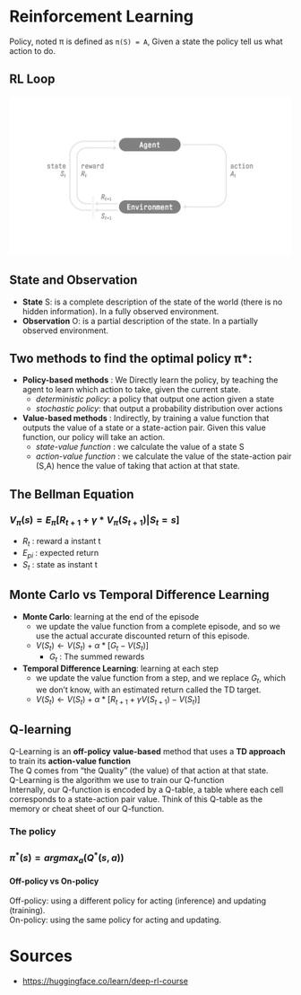 # Reinforcement Learning

Policy, noted π is defined as `π(S) = A`, Given a state the policy tell us what action to do.

## RL Loop
<img src="RL_process.jpg" width="550">

## State and Observation
- **State** S: is a complete description of the state of the world (there is no hidden information). In a fully observed environment.
- **Observation** O: is a partial description of the state. In a partially observed environment.

## Two methods to find the optimal policy π*:
  - **Policy-based methods** : We Directly learn the policy, by teaching the agent to learn which action to take, given the current state.
      - *deterministic policy*: a policy that output one action given a state
      - *stochastic policy*: that output a probability distribution over actions
  - **Value-based methods** : Indirectly, by training a value function that outputs the value of a state or a state-action pair. Given this value function, our policy will take an action.
      - *state-value function* : we calculate the value of a state S
      - *action-value function* :  we calculate the value of the state-action pair (S,A​) hence the value of taking that action at that state.

## The Bellman Equation

### $V_π(s) = E_π[R_{t+1} + γ * V_π(S_{t+1}) | S_t = s ]$

- $R_t$ : reward a instant t
- $E_{pi}$ : expected return
- $S_t$ : state as instant t

## Monte Carlo vs Temporal Difference Learning
- **Monte Carlo**: learning at the end of the episode
    - we update the value function from a complete episode, and so we use the actual accurate discounted return of this episode.
    - $V(S_t) \gets V(S_t) + \alpha * [G_t - V(S_t)]$
        - $G_t$ : The summed rewards
- **Temporal Difference Learning**: learning at each step
    - we update the value function from a step, and we replace $G_t$​, which we don’t know, with an estimated return called the TD target.
    - $V(S_t) \gets V(S_t) + \alpha * [R_{t+1} + \gamma V(S_{t+1}) - V(S_t)]$

## Q-learning

Q-Learning is an **off-policy** **value-based** method that uses a **TD approach** to train its **action-value function**<br>
The Q comes from “the Quality” (the value) of that action at that state.<br>
Q-Learning is the algorithm we use to train our Q-function<br>
Internally, our Q-function is encoded by a Q-table, a table where each cell corresponds to a state-action pair value. Think of this Q-table as the memory or cheat sheet of our Q-function.<br>

### The policy
### $\pi^*(s) = argmax_a(Q^*(s,a))$

#### Off-policy vs On-policy
Off-policy: using a different policy for acting (inference) and updating (training).<br>
On-policy: using the same policy for acting and updating.

# Sources
- https://huggingface.co/learn/deep-rl-course